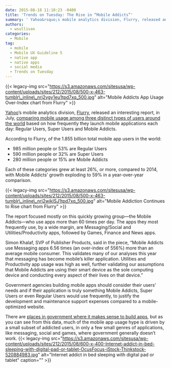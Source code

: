 ```yaml
---
date: 2015-08-18 11:10:23 -0400
title: 'Trends on Tuesday: The Rise in “Mobile Addicts”'
summary: ' Yahoo&rsquo;s mobile analytics division, Flurry, released an interesting report, in July, comparing mobile usage among three distinct types of users around the world based on how frequently they launch mobile applications each day: Regular Users, Super Users and Mobile Addicts. According to Flurry, of'
authors:
  - wsullivan
categories:
  - Mobile
tag:
  - mobile
  - Mobile UX Guideline 5
  - native app
  - native apps
  - social media
  - Trends on Tuesday
---
```


{{< legacy-img src="https://s3.amazonaws.com/sitesusa/wp-content/uploads/sites/212/2015/08/500-x-463-tumblr\_inline\_nrj2vgy1eu1tpd7xq_500.jpg" alt="Mobile Addicts App Usage Over-Index chart from Flurry" >}}

[Yahoo](https://www.yahoo.com/)’s mobile analytics division, [Flurry](http://www.flurry.com/), released an interesting report, in July, [comparing mobile usage among three distinct types of users around the world](http://flurrymobile.tumblr.com/post/124152019870/mobile-addicts-multiply-across-the-globe) based on how frequently they launch mobile applications each day: Regular Users, Super Users and Mobile Addicts.

According to Flurry, of the 1.855 billion total mobile app users in the world:

  * 985 million people or 53% are Regular Users
  * 590 million people or 32% are Super Users
  * 280 million people or 15% are Mobile Addicts

Each of these categories grew at least 26%, or more, compared to 2014, with Mobile Addicts&#8217; growth exploding to 59% in a year-over-year comparison.

{{< legacy-img src="https://s3.amazonaws.com/sitesusa/wp-content/uploads/sites/212/2015/08/500-x-463-tumblr\_inline\_nrj2wikISJ1tpd7xq_500.jpg" alt="Mobile Addiction Continues to Rise chart from Flurry" >}}

The report focused mostly on this quickly growing group—the Mobile Addicts—who use apps more than 60 times per day. The apps they most frequently use, by a wide margin, are Messaging/Social and Utilities/Productivity apps, followed by Games, Finance and News apps.

Simon Khalaf, SVP of Publisher Products, said in the piece, “Mobile Addicts use Messaging apps 6.56 times (an over-index of 556%) more than an average mobile consumer. This validates many of our analyses this year that messaging has become mobile’s killer application. Utilities and Productivity app usage was high as well, further validating our assumptions that Mobile Addicts are using their smart device as the sole computing device and conducting every aspect of their lives on that device.”

Government agencies building mobile apps should consider their users&#8217; needs and if their application is truly something Mobile Addicts, Super Users or even Regular Users would use frequently, to justify the development and maintenance support expenses compared to a mobile-optimized website.

There are [places in government where it makes sense to build apps](https://www.WHATEVER/2015/07/01/planning-with-a-purpose-3-reasons-why-agencies-created-native-apps/), but as you can see from this data, much of the mobile app usage hype is driven by a small subset of addicted users, in only a few small genres of applications, like messaging, social and games, where government generally doesn&#8217;t work. {{< legacy-img src="https://s3.amazonaws.com/sitesusa/wp-content/uploads/sites/212/2015/08/600-x-400-Internet-addict-in-bed-sleeping-with-digital-pad-or-tablet-OcusFocus-iStock-Thinkstock-520884983.jpg" alt="Internet addict in bed sleeping with digital pad or tablet" caption="" >}}